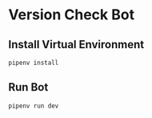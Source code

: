 # Version Check Bot

## Install Virtual Environment

```
pipenv install
```

## Run Bot

```
pipenv run dev
```
